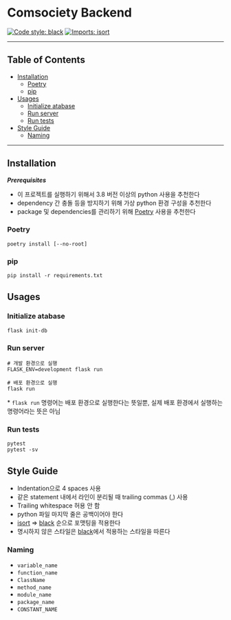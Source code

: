
# Comsociety Backend

[![Code style: black](https://img.shields.io/badge/code%20style-black-000000.svg)](https://github.com/psf/black) [![Imports: isort](https://img.shields.io/badge/%20imports-isort-%231674b1?style=flat&labelColor=ef8336)](https://pycqa.github.io/isort/)

---

## Table of Contents

- [Installation](#installation)
  - [Poetry](#poetry)
  - [pip](#pip)
- [Usages](#usages)
  - [Initialize atabase](#initialize-atabase)
  - [Run server](#run-server)
  - [Run tests](#run-tests)
- [Style Guide](#style-guide)
  - [Naming](#naming)

---

## Installation

***Prerequisites***

- 이 프로젝트를 실행하기 위해서 3.8 버전 이상의 python 사용을 추천한다
- dependency 간 충돌 등을 방지하기 위해 가상 python 환경 구성을 추천한다
- package 및 dependencies를 관리하기 위해 [Poetry](https://python-poetry.org/) 사용을 추천한다

### Poetry

```shell
poetry install [--no-root]
```

### pip

```shell
pip install -r requirements.txt
```

## Usages

### Initialize atabase

```shell
flask init-db
```

### Run server

```shell
# 개발 환경으로 실행
FLASK_ENV=development flask run

# 배포 환경으로 실행
flask run
```

\* `flask run` 명령어는 배포 환경으로 실행한다는 뜻일뿐, 실제 배포 환경에서 실행하는 명령어라는 뜻은 아님

### Run tests

```shell
pytest
pytest -sv
```

## Style Guide

- Indentation으로 4 spaces 사용
- 같은 statement 내에서 라인이 분리될 때 trailing commas (,) 사용
- Trailing whitespace 허용 안 함
- python 파일 마지막 줄은 공백이어야 한다
- [isort](https://github.com/PyCQA/isort) => [black](https://github.com/psf/black) 순으로 포맷팅을 적용한다
- 명시하지 않은 스타일은 [black](https://github.com/psf/black)에서 적용하는 스타일을 따른다

### Naming

- `variable_name`
- `function_name`
- `ClassName`
- `method_name`
- `module_name`
- `package_name`
- `CONSTANT_NAME`
